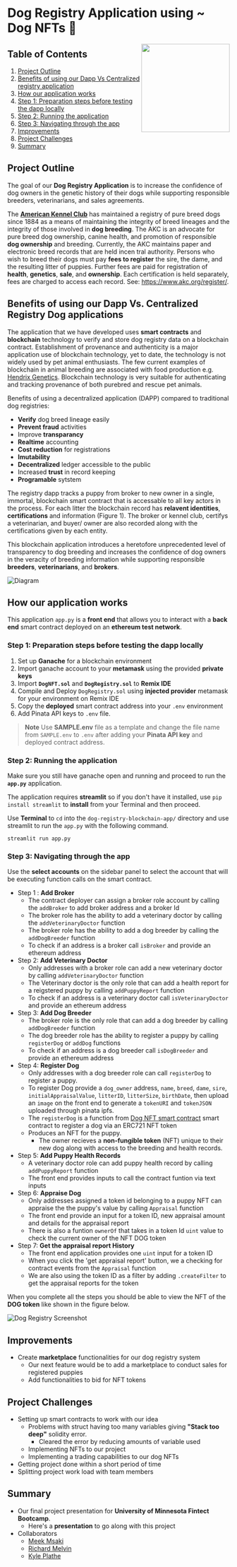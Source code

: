 
# Dog Registry Application using ~ Dog NFTs 🐶

<img align="right" width="200" height="200" src="./dogRegistryLOGO.png">

## Table of Contents
1. [Project Outline](#project-outline)
2. [Benefits of using our Dapp Vs Centralized registry application](#benefits-of-using-our-dapp-vs-centralized-registry-dog-applications)
3. [How our application works](#how-our-application-works)
4. [Step 1: Preparation steps before testing the dapp locally](#step-1-preparation-steps-before-testing-the-dapp-locally)
5. [Step 2: Running the application](#step-2-running-the-application)
6. [Step 3: Navigating through the app](#step-3-navigating-through-the-app)
7. [Improvements](#improvements)
8. [Project Challenges](#project-challenges)
9. [Summary](#summary)

## Project Outline

The goal of our **Dog Registry Application** is to increase the confidence of dog owners in the genetic history of their dogs while supporting responsible breeders, veterinarians, and sales agreements.

 The **[American Kennel Club](https://www.akc.org/)** has maintained a registry of pure breed dogs since 1884 as a means of maintaining the integrity of breed lineages and the integrity of those involved in **dog breeding**. The AKC is an advocate for pure breed dog ownership, canine health, and promotion of responsible **dog ownership** and breeding. Currently, the AKC maintains paper and electronic breed records that are held incen tral authority. Persons who wish to breed their dogs must pay **fees to register** the sire, the dame, and the resulting litter of puppies. Further fees are paid for registration of **health**, **genetics**, **sale**, and **ownership**. Each certification is held separately, fees are charged to access each record. See: https://www.akc.org/register/.
 
## Benefits of using our Dapp Vs. Centralized Registry Dog applications

The application that we have developed uses **smart contracts** and **blockchain** technology to verify and store dog registry data on a blockchain contract. Establishment of provenance and authenticity is a major application use of blockchain technology, yet to date, the technology is not widely used by pet animal enthusiasts. The few current examples of blockchain in animal breeding are associated with food production e.g. [Hendrix Genetics](https://www.hendrix-genetics.com/en/news/hendrix-genetics-innovates-blockchain/). Blockchain technology is very suitable for authenticating and tracking provenance of both purebred and rescue pet animals.

Benefits of using a decentralized application (DAPP) compared to traditional dog registries: 
- **Verify** dog breed lineage easily
- **Prevent fraud** activities
- Improve **transparancy**
- **Realtime** accounting
- **Cost reduction** for registrations
- **Imutability**
- **Decentralized** ledger accessible to the public
- Increased **trust** in record keeping
- **Programable** sytstem

The registry dapp tracks a puppy from broker to new owner in a single, immortal, blockchain smart contract that is accessable to all key actors in the process. For each litter the blockchain record has **relavent identities**, **certifications** and information (Figure 1). The broker or kennel club, certifys a veterinarian, and buyer/ owner are also recorded along with the certifications given by each entity. 

This blockchain application introduces a heretofore unprecedented level of transparency to dog breeding and increases the confidence of dog owners in the veracity of breeding information while supporting responsible **breeders**, **veterinarians**, and **brokers**.

![Diagram](DogRegistryChain.png)

## How our application works

This application `app.py` is a **front end** that allows you to interact with a **back end** smart contract deployed on an **ethereum test network**.

### Step 1: Preparation steps before testing the dapp locally

1. Set up **Ganache** for a blockchain environment
2. Import ganache account to your **metamask** using the provided **private keys**
3. Import **`DogNFT.sol`** and **`DogRegistry.sol`** to **Remix IDE**
4. Compile and Deploy `DogRegistry.sol`  using **injected provider** metamask for your environment on Remix IDE
5. Copy the **deployed** smart contract address into your `.env` environment
6. Add Pinata API keys to `.env` file. 

> **Note**
Use **SAMPLE.env** file as a template and change the file name from `SAMPLE.env` to `.env` after adding your **Pinata API key** and deployed contract address.

### Step 2: Running the application

Make sure you still have ganache open and running and proceed to run the **`app.py`** application. 

The application requires **streamlit** so if you don't have it installed, use `pip install streamlit` to **install** from your Terminal and then proceed.

Use **Terminal** to `cd` into the `dog-registry-blockchain-app/` directory and use streamlit to run the `app.py` with the following command.

```
streamlit run app.py
```

### Step 3: Navigating through the app

Use the **select accounts** on the sidebar panel to select the account that will be executing function calls on the smart contract. 

- Step 1 : **Add Broker**
    - The contract deployer can assign a broker role account by calling the `addBroker` to add broker address and a broker Id
    - The broker role has the ability to add a veterinary doctor by calling the `addVeterinaryDoctor` function
    - The broker role has the ability to add a dog breeder by calling the `addDogBreeder` function
    - To check if an address is a broker call `isBroker` and provide an ethereum address
- Step 2: **Add Veterinary Doctor**
    - Only addresses with a broker role can add a new veterinary doctor by calling `addVeterinaryDoctor` function
    - The Veterinary doctor is the only role that can add a health report for a reigstered puppy by calling `addPuppyReport` function
    - To check if an address is a veterinary doctor call `isVeterinaryDoctor` and provide an ethereum address
- Step 3: **Add Dog Breeder**
    - The broker role is the only role that can add a dog breeder by calling `addDogBreeder` function
    - The dog breeder role has the ability to register a puppy by calling `registerDog` or `addDog` functions
    - To check if an address is a dog breeder call `isDogBreeder` and provide an ethereum address
- Step 4: **Register Dog**
    - Only addresses with a dog breeder role can call `registerDog` to register a puppy. 
    - To register Dog provide a `dog_owner` address, `name`, `breed`, `dame`, `sire`, `initialAppraisalValue`, `litterID`, `litterSize`, `birthDate`, then upload an `image` on the front end to generate a `tokenURI` and `tokenJSON` uploaded through pinata ipfs. 
    - The `registerDog` is a function from [Dog NFT smart contract](./contracts/DogNFT.sol) smart contract to register a dog via an ERC721 NFT token
    - Produces an NFT for the puppy.
        - The owner recieves a **non-fungible token** (NFT) unique to their new dog along with access to the breeding and health records.
- Step 5: **Add Puppy Health Records**
    - A veterinary doctor role can add puppy health record by calling `addPuppyReport` function
    - The front end provides inputs to call the contract funtion via text inputs
- Step 6: **Appraise Dog**
    - Only addresses assigned a token id belonging to a puppy NFT can appraise the the puppy's value by calling `Appraisal` function
    - The front end provide an input for a token ID, new appraisal amount and details for the appraisal report
    - There is also a funtion `ownerOf` that takes in a token Id `uint` value to check the current owner of the NFT DOG token
- Step 7: **Get the appraisal report History**
    - The front end application provides one `uint` input for a token ID
    - When you click the 'get appraisal report' button, we a checking for contract events from the `Appraisal` function
    - We are also using the token ID as a filter by adding `.createFilter` to get the appraisal reports for the token

When you complete all the steps you should be able to view the NFT of the **DOG token** like shown in the figure below.

![Dog Registry Screenshot](./dog_registry_screenshot.jpg)

## Improvements

- Create **marketplace** functionalities for our dog registry system
    - Our next feature would be to add a marketplace to conduct sales for registered puppies
    - Add functionalities to bid for NFT tokens

## Project Challenges

- Setting up smart contracts to work with our idea
    - Problems with struct having too many variables giving **"Stack too deep"** solidity error. 
        - Cleared the error by reducing amounts of variable used
    - Implementing NFTs to our project 
    - Implementing a trading capabilities to our dog NFTs
- Getting project done within a short period of time
- Splitting project work load with team members


## Summary

- Our final project presentation for **University of Minnesota Fintect Bootcamp**. 
    - Here's a **presentation** to go along with this project
- Collaborators
    - [Meek Msaki](https://github.com/mmsaki)
    - [Richard Melvin](https://github.com/rgmelvin)
    - [Kyle Plathe](https://github.com/kyleplathe)
